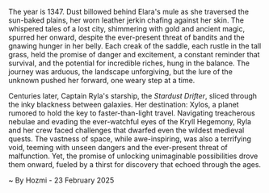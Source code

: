 
The year is 1347.  Dust billowed behind Elara's mule as she traversed the sun-baked plains, her worn leather jerkin chafing against her skin.  The whispered tales of a lost city, shimmering with gold and ancient magic, spurred her onward, despite the ever-present threat of bandits and the gnawing hunger in her belly.  Each creak of the saddle, each rustle in the tall grass, held the promise of danger and excitement, a constant reminder that survival, and the potential for incredible riches, hung in the balance.  The journey was arduous, the landscape unforgiving, but the lure of the unknown pushed her forward, one weary step at a time.

Centuries later, Captain Ryla's starship, the *Stardust Drifter*, sliced through the inky blackness between galaxies.  Her destination: Xylos, a planet rumored to hold the key to faster-than-light travel.  Navigating treacherous nebulae and evading the ever-watchful eyes of the Kryll Hegemony, Ryla and her crew faced challenges that dwarfed even the wildest medieval quests.  The vastness of space, while awe-inspiring, was also a terrifying void, teeming with unseen dangers and the ever-present threat of malfunction.  Yet, the promise of unlocking unimaginable possibilities drove them onward, fueled by a thirst for discovery that echoed through the ages.

~ By Hozmi - 23 February 2025
